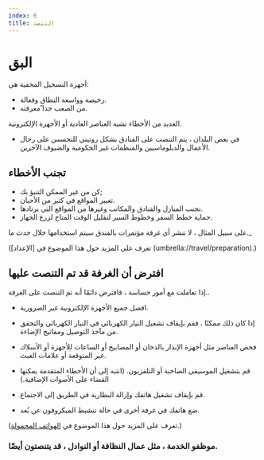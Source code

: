 ```yaml
---
index: 6
title: التنصت
---
```

# البق

أجهزة التسجيل المخفية هي:

*   رخيصة وواسعة النطاق وفعالة.
*   من الصعب جدا ًمعرفته.

العديد من الأخطاء تشبه العناصر العادية أو الأجهزة الإلكترونية.

- في بعض البلدان ، يتم التنصت على الفنادق بشكل روتيني للتجسس على رجال الأعمال والدبلوماسيين والمنظمات غير الحكومية والضيوف الآخرين.

## تجنب الأخطاء

*   كن من غير الممكن التنبؤ بك;
*   تغيير المواقع في كثير من الأحيان.
*   تجنب المنازل والفنادق والمكاتب وغيرها من المواقع التي يرتادها.
*   حماية خطط السفر وخطوط السير لتقليل الوقت المتاح لزرع الجهاز.

على سبيل المثال ، لا تنشر أي غرفة مؤتمرات بالفندق سيتم استخدامها خلال حدث ما._

(تعرف على المزيد حول هذا الموضوع في [الإعداد] (umbrella://travel/preparation).)

## افترض أن الغرفة قد تم التنصت عليها

إذا تعاملت مع أمور حساسة ، فافترض دائمًا أنه تم التنصت على الغرفة..

*   افصل جميع الأجهزة الإلكترونية غير الضرورية.

*   إذا كان ذلك ممكنًا ، فقم بإيقاف تشغيل التيار الكهربائي في التيار الكهربائي والتحقق من مآخذ التوصيل ومفاتيح الإضاءة.

*   فحص العناصر مثل أجهزة الإنذار بالدخان أو المصابيح أو الساعات للأجهزة أو الأسلاك غير المتوقعة أو علامات العبث.

*   قم بتشغيل الموسيقى الصاخبة أو التلفزيون. (انتبه إلى أن الأخطاء المتقدمة يمكنها القضاء على الأصوات الإضافية.)

*   قم بإيقاف تشغيل هاتفك وإزالة البطارية في الطريق إلى الاجتماع.

*   ضع هاتفك في غرفة أخرى في حالة تنشيط الميكروفون عن بُعد.

(تعرف على المزيد حول هذا الموضوع في [الهواتف المحمولة](umbrella://communications/mobile-phones).) 

### موظفو الخدمة ، مثل عمال النظافة أو النوادل ، قد يتنصتون أيضًا.